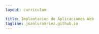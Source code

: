 ```yaml
---
layout: curriculum

title: Implantacion de Aplicaciones Web 
tagline: juanluramriez.github.io
---
```

